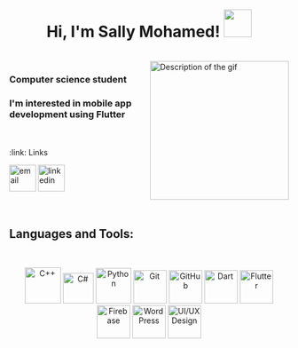 <h1 align="center"> Hi, I'm Sally Mohamed! <img src="https://media.giphy.com/media/mGcNjsfWAjY5AEZNw6/giphy.gif" width="50"></h1>

<br>
<img  align='right'src="https://s1.ezgif.com/tmp/ezgif-1f4ede4faa46d.gif" alt="Description of the gif" width="250">

<h3 align="left">Computer science student </h3>
<h3 align="left">I'm interested in mobile app development using Flutter</h3>
<br><br>
:link: Links<br>
<p>
 <a href="mailto:s4llymohamed@gmail.com"><img src="https://img.icons8.com/color/96/000000/gmail.png" alt="email"alt="email" width="48" height="48"/></a>
 <a href="https://www.linkedin.com/in/sally-mohamed-691588302"><img src="https://img.icons8.com/color/96/000000/linkedin.png" alt="linkedin"alt="email" width="48" height="48"/></a>
</p>

<br>

<h2 align="left">Languages and Tools:</h2>
<br>

<p align="center">
<img src="https://cdn.jsdelivr.net/gh/devicons/devicon/icons/cplusplus/cplusplus-original.svg" alt="C++" width="65px" title="C++"> 
<img src="https://cdn3.emoji.gg/emojis/2872-c-sharp.png" width="55px" alt="C#">
<img src="https://cdn3.emoji.gg/emojis/9985-python.png" width="64px" height="64px" alt="Python">
<img src="https://cdn.jsdelivr.net/gh/devicons/devicon/icons/git/git-original.svg" alt="Git" width="60px" title="Git"> 
<img src="https://cdn.jsdelivr.net/gh/devicons/devicon/icons/github/github-original.svg" alt="GitHub" width="60px" title="GitHub"> 
<img src="https://cdn.jsdelivr.net/gh/devicons/devicon/icons/dart/dart-original.svg" alt="Dart" width="60px" title="Dart">
<img src="https://cdn.jsdelivr.net/gh/devicons/devicon/icons/flutter/flutter-original.svg" alt="Flutter" width="60px" title="Flutter">
<img src="https://cdn.jsdelivr.net/gh/devicons/devicon/icons/firebase/firebase-plain.svg" alt="Firebase" width="60px" title="Firebase">
<img src="https://cdn.jsdelivr.net/gh/devicons/devicon/icons/wordpress/wordpress-original.svg" alt="WordPress" width="60px" title="WordPress">
<img src="https://cdn.jsdelivr.net/gh/devicons/devicon/icons/figma/figma-original.svg" alt="UI/UX Design" width="60px" title="UI/UX Design">
</p>

    


